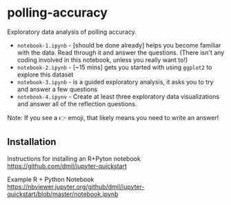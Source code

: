 # polling-accuracy

Exploratory data analysis of polling accuracy.

- `notebook-1.ipynb` - [should be done already] helps you become familiar with the data. Read through it and answer the questions. (There isn't any coding involved in this notebook, unless you really want to!)
- `notebook-2.ipynb` - [~15 mins] gets you started with using `ggplot2` to explore this dataset
- `notebook-3.ipynb` - is a guided exploratory analysis, it asks you to try and answer a few questions
- `notebook-4.ipynv` - Create at least three exploratory data visualizations and answer all of the reflection questions.

Note: If you see a 👉 emoji, that likely means you need to write an answer! 

## Installation

Instructions for installing an R+Pyton notebook
https://github.com/dmil/jupyter-quickstart

Example R + Python Notebook
https://nbviewer.jupyter.org/github/dmil/jupyter-quickstart/blob/master/notebook.ipynb

